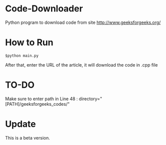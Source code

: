 # Code-Downloader
Python program to download code from site http://www.geeksforgeeks.org/ 

# How to Run
    $python main.py
After that, enter the URL of the article, it will download the code in .cpp file

# TO-DO
Make sure to enter path in
    Line 48 : directory="[PATH]/geeksforgeeks_codes/"
# Update
This is a beta version.
    

